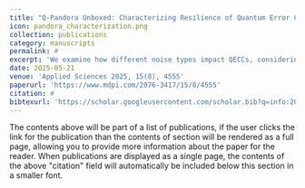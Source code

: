 ```yaml
---
title: "Q-Pandora Unboxed: Characterizing Resilience of Quantum Error Correction Codes Under Biased Noise"
icon: pandora_characterization.png
collection: publications
category: manuscripts
permalink: #
excerpt: 'We examine how different noise types impact QECCs, considering the varying susceptibility of quantum systems to specific errors. Our goal is to identify opportunities to minimize the resources—or overhead—needed for effective error correction. We conduct a detailed study on two QECCs—rotated and unrotated surface codes—under various noise models using simulations'
date: 2025-05-21
venue: 'Applied Sciences 2025, 15(8), 4555'
paperurl: 'https://www.mdpi.com/2076-3417/15/8/4555'
citation: #
bibtexurl: 'https://scholar.googleusercontent.com/scholar.bib?q=info:2CoWYq4VGR0J:scholar.google.com/&output=citation&scisdr=CgJN25qjEIuy7q_SVZ8:AAZF9b8AAAAAaBjUTZ_jVxEftInZcxDLo7G-yp0&scisig=AAZF9b8AAAAAaBjUTewp-q7cJSthTWLVwY6ktlA&scisf=4&ct=citation&cd=-1&hl=en'
---
```


The contents above will be part of a list of publications, if the user clicks the link for the publication than the contents of section will be rendered as a full page, allowing you to provide more information about the paper for the reader. When publications are displayed as a single page, the contents of the above "citation" field will automatically be included below this section in a smaller font.
